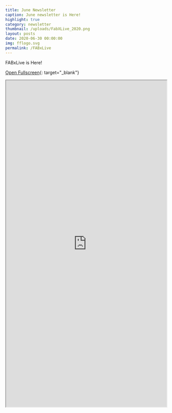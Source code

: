 ```yaml
---
title: June Newsletter
caption: June newsletter is Here!
highlight: true
category: newsletter
thumbnail: /uploads/FabXLive_2020.png
layout: posts
date: 2020-06-30 00:00:00
img: fflogo.svg
permalink: /FABxLive
---
```


FABxLive is Here\!

[Open Fullscreen](http://mailchi.mp/fabfoundation.org/the-fab-foundation-june-newsletter-is-here-4359179){: target="_blank"}

<iframe src="https://mailchi.mp/fabfoundation.org/the-fab-foundation-june-newsletter-is-here-4359179" style="max-width: 1024px; width: 100%; margin: 0 auto; height: 1024px"></iframe>